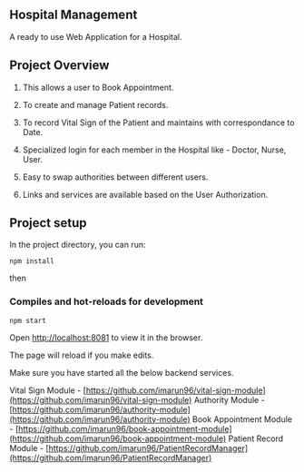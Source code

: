 ## Hospital Management

A ready to use Web Application for a Hospital.

## Project Overview


1. This allows a user to Book Appointment.

2. To create and manage Patient records.

3. To record Vital Sign of the Patient and maintains with correspondance to Date.

4. Specialized login for each member in the Hospital like - Doctor, Nurse, User.

5. Easy to swap authorities between different users.

6. Links and services are available based on the User Authorization.


## Project setup

In the project directory, you can run:

```
npm install
```

then

### Compiles and hot-reloads for development

```
npm start
```

Open [http://localhost:8081](http://localhost:8081) to view it in the browser.

The page will reload if you make edits.

Make sure you have started all the below backend services.

Vital Sign Module - [https://github.com/imarun96/vital-sign-module](https://github.com/imarun96/vital-sign-module)
Authority Module - [https://github.com/imarun96/authority-module](https://github.com/imarun96/authority-module)
Book Appointment Module - [https://github.com/imarun96/book-appointment-module](https://github.com/imarun96/book-appointment-module)
Patient Record Module - [https://github.com/imarun96/PatientRecordManager](https://github.com/imarun96/PatientRecordManager)
